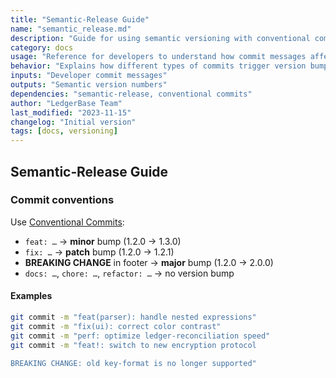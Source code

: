 ```yaml
---
title: "Semantic-Release Guide"
name: "semantic_release.md"
description: "Guide for using semantic versioning with conventional commits"
category: docs
usage: "Reference for developers to understand how commit messages affect version numbers"
behavior: "Explains how different types of commits trigger version bumps"
inputs: "Developer commit messages"
outputs: "Semantic version numbers"
dependencies: "semantic-release, conventional commits"
author: "LedgerBase Team"
last_modified: "2023-11-15"
changelog: "Initial version"
tags: [docs, versioning]
---
```


## Semantic‑Release Guide

### Commit conventions

Use [Conventional Commits](https://www.conventionalcommits.org/):

- `feat: …` → **minor** bump (1.2.0 → 1.3.0)
- `fix: …`  → **patch** bump (1.2.0 → 1.2.1)
- **BREAKING CHANGE** in footer → **major** bump (1.2.0 → 2.0.0)
- `docs: …`, `chore: …`, `refactor: …` → no version bump

#### Examples

```bash
git commit -m "feat(parser): handle nested expressions"
git commit -m "fix(ui): correct color contrast"
git commit -m "perf: optimize ledger‑reconciliation speed"
git commit -m "feat!: switch to new encryption protocol

BREAKING CHANGE: old key‑format is no longer supported"
```
